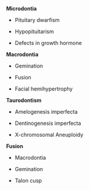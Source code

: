 **Microdontia**

- Pituitary dwarfism

- Hypopituitarism

- Defects in growth hormone

**Macrodontia**

- Gemination

- Fusion

- Facial hemihypertrophy

**Taurodontism**

- Amelogenesis imperfecta

- Dentinogenesis imperfecta

- X-chromosomal Aneuploidy

**Fusion**

- Macrodontia

- Gemination

- Talon cusp